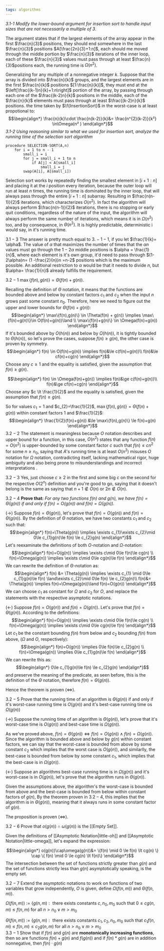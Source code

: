 ```yaml
---
tags: algorithms
---
```


*3.1-1* *Modify the lower-bound argument for insertion sort to handle input sizes that are
not necessarily a multiple of 3.*

The argument states that if the largest elements of the array appear in the first $\frac{n}{3}$ positions, they should end somewhere in the last $\frac{n}{3}$ positions $A[\frac{2n}{3}+1:n]$, each should me moved through the middle portion by $\frac{n}{3}$ iterations of the inner loop, each of these $\frac{n}{3}$ values must pass through at least $\frac{n}{3}$positions each, the running time is $\Omega(n^{2})$.

Generalizing for any multiple of a nonnegative integer $k$. Suppose that the array is divided into $\frac{n}{k}$ groups, and the largest elements are in the first $\frac{n}{k}$ positions $[1:\frac{n}{k}]$, they must end at the $\left[\frac{(k-1)n}{k}+1:n\right]$ portion of the array, by passing through each one of the $\frac{(k-2)n}{k}$ positions in the middle, each of the $\frac{n}{k}$ elements must pass through at least $\frac{(k-2)n}{k}$ positions.  the time taken by $\f{InsertionSort}$ in the worst-case is at least propotional to:
$$\begin{align*}
\frac{n}{k}\cdot \frac{n(k-2)}{k}&= \frac{n^{2}(k-2)}{k²} \in\Omega(n² )
\end{align*}$$
*3.1-2* *Using reasoning similar to what we used for insertion sort, analyze the running
time of the selection sort algorithm*

```
procedure SELECTION-SORT(A,n)
	for i = 1 to n - 1
		small_i = i
		for j = small_i + 1 to n
			if A[j] < A[small_i]
				small_i = j
		swap(A[i], A[small_i])
```

Selection sort works by repeatedly finding the smallest element in $[i+1:n]$ and placing it at the $i$ position every iteration, because the outer loop will run at least $n$ times, the running time is dominated by the inner loop, that will always pass through the entire $[i+1:n]$ subarray. Resulting in $\frac{n(n-1)}{2}$ iterations, which characterizes $O(n^{2})$. In fact the algorithm will always perform $\frac{n(n-1)}{2}$ iterations, there is no stopping or early quit conditions, regardless of the nature of the input, the algorithm will always perform the same number of iterations, which means it is in $\Omega(n^{2})$ too, and by consequence, in $\Theta(n^{2})$. It is highly predictable, deterministic i would say, in it's running time.

$3.1-3$ 
The answer is pretty much equal to $3.-1-1$, if you let $\frac{1}{k}= \alpha$. The value of $\alpha$ that maximizes the number of times that the $\alpha n$ values must go through the $1-2\alpha$ middle positions is $\alpha = \frac{1}{n}$, where each element is it's own group, it'd need to pass through $(1-2\alpha)n= (1 -\frac{2}{n})n =n-2$ positions which is the maximum possible. An additional restriction to $\alpha$ would be that it needs to divide $n$, but $\alpha= \frac{1}{n}$ already fulfills the requirement.  

$3.2-1$ $\max\{f(n),g(n)\}=\Theta(f(n)+g(n))$.

Recalling the definition of $\Theta$ notation, it means that the functions are bounded above and below by constant factors $c_{1}$ and $c_{2}$ when the input $n$ grows past some constant $n_{0}$. Therefore, here we need to figure out the upper and lower bounds for $\Theta(f(n) + g(n))$:
$$\begin{align*}
\max\{f(n),g(n)\} \in \Theta(f(n) + g(n)) \implies \max\{f(n)+g(n)\}\in O(f(n)+g(n))\land \\ \max\{f(n)+g(n)\} \in \Omega(f(n)+g(n))
\end{align*}$$
If it's bounded above by $O(h(n))$ and below by $\Omega(h(n))$, it is tightly bounded to $\Theta(h(n))$, so let's prove the cases, suppose $f(n)\ge g(n)$, the other case is proven by symmetry.
$$\begin{align*}
f(n) \in O(f(n)+g(n))
\implies f(n)&\le c(f(n)+g(n))\\
f(n)&\le cf(n)+cg(n)
\end{align*}$$
Choose any $c \ge 1$ and the equality is satisfied, given the assumption that $f(n)\ge g(n)$.

$$\begin{align*}
f(n) \in \Omega(f(n)+g(n))
\implies f(n)&\ge c(f(n)+g(n))\\
f(n)&\ge cf(n)+cg(n)
\end{align*}$$
Choose any $c \lt \frac{1}{2}$ and the equality is satisfied, given the assumption that $f(n)\ge g(n)$.

So for values $c_{1}=1$ and $c_{2}=\frac{1}{2}$, $\max\{f(n), g(n)\}=\Theta(f(n) + g(n))$ within constant factors $1$ and $\frac{1}{2}$:
$$\begin{align*}
\frac{1}{2}(f(n)+g(n)) &\le \max\{f(n),g(n)\} \le f(n)+g(n)  
\end{align*}$$
$3.2-2$ The statement is meaningless because $O$ notation describes and upper bound for a function, in this case, $O(n^{2})$ states that any function $f(n) = O(n^{2})$ is upper-bounded by some constant factor $c$ such that $f(n) \le c n^{2}$ for some $n \ge n_{0}$, saying that $A$'s running time is at least $O(n^{2})$ misuses $O$ notation for $\Omega$ notation, contradicting itself, lacking mathematical rigor, huge ambiguity and also being prone to misunderstandings and incorrect interpretations .

$3.2-3$ Yes, just choose $c \ge 2$ in the first and some big $c$ on the second for the respective $O(2^{n})$ definition and you're good to go, saying that it doesn't belong is the same as saying that $n+1 \notin O(n)$ or $2n \notin O(n)$.

$3.2-4$ **Prove that:** *For any two functions $f(n)$ and $g(n)$, we have $f(n) =\Theta(g(n))$ if and only if $f(n) = O(g(n))$ and $f(n) = \Omega(g(n))$.*

$(\rightarrow)$ Suppose $f(n)=\Theta(g(n))$, let's prove that $f(n)=O(g(n))$ and $f(n)=\Theta(g(n))$. By the definition of $\Theta$ notation, we have two constants $c_{1}$ and $c_{2}$ such that:
$$\begin{align*}
f(n)=\Theta(g(n)) \implies \exists c_{1}\exists c_{2}\mid 0\le c_{1}g(n)\le f(n) \le c_{2}g(n)
\end{align*}$$
Let's reexaminate the definitions of both $O$-notation and $\Omega$-notation:
$$\begin{align*}
f(n)=O(g(n)) \implies \exists c\mid 0\le f(n)\le cg(n)
\\
f(n)=\Omega(g(n)) \implies \exists c\mid 0\le cg(n)\le f(n)
\end{align*}$$
We can rewrite the definition of $\Theta$-notation as:
$$\begin{align*}
f(n) &= \Theta(g(n)) \implies \exists c_{1} \mid 0\le c_{1}g(n)\le f(n) \land\exists c_{2}\mid 0\le f(n) \le c_{2}g(n)\\
f(n)&= \Theta(g(n)) \implies f(n)=\Omega(g(n))\land f(n)=O(g(n))
\end{align*}$$
We can choose $c_{1}$ as constant for $\Omega$ and $c_{2}$ for $O$, and replace the statements with the respective asymptotic notations.

$(\leftarrow)$   Suppose $f(n)=O(g(n))$ and $f(n)=\Omega(g(n))$. Let's prove that $f(n)=\Theta(g(n))$. According to the definitions:
$$\begin{align*}
f(n)=O(g(n)) \implies \exists c\mid 0\le f(n)\le cg(n)
\\
f(n)=\Omega(g(n)) \implies \exists c\mid 0\le cg(n)\le f(n)
\end{align*}$$
Let $c_{1}$ be the constant bounding $f(n)$ from below and $c_{2}$ bounding $f(n)$ from above, ($\Omega$ and $O$, respectively):
$$\begin{align*}
f(n)=O(g(n)) \implies  0\le f(n)\le c_{2}g(n)
\\
f(n)=\Omega(g(n)) \implies  0\le c_{1}g(n)\le f(n)
\end{align*}$$
We can rewrite this as:
$$\begin{align*}
0\le c_{1}g(n)\le f(n) \le c_{2}g(n)
\end{align*}$$
and preserve the meaning of the predicate, as seen before, this is the definition of the $\Theta$ notation, therefore $f(n)=\Theta(g(n))$.

Hence the theorem is proven $(\iff)$.

$3.2-5$ Prove that the running time of an algorithm is $\Theta (g(n))$ if and only if it's worst-case running time is $O(g(n))$ and it's best-case running time os $\Omega(g(n))$

$(\rightarrow)$ Suppose the running time of an algorithm is $\Theta(g(n))$, let's prove that it's worst-case time is $O(g(n))$ and best-case time is $\Omega(g(n))$. 

As we've proved above, $f(n)=\Theta(g(n)) \iff f(n)=O(g(n)) \land f(n)=\Omega(g(n))$. Since the algorithm is bounded above and below by $g(n)$ within constant factors, we can say that the worst-case is bounded from above by some constant $c_{2}$ which implies that the worst case is $O(g(n))$, and similarlly, the best-case is bounded from below by some constant $c_{1}$, which implies that the best-case is in $\Omega(g(n))$.

$(\leftarrow)$ Suppose an algorithms best-case running time is in $\Omega(g(n))$ and it's worst-case is in $O(g(n))$, let's prove that the algorithm runs in $\Theta(g(n))$.

Given the assumptions above, the algorithm's the worst-case is bounded from above and the best-case is bounded from below within constant factors of $g(n)$, By the theorem proven in $3.2-4$, this implies that the algorithm is in $\Theta(g(n))$, meaning that it always runs in some constant factor of $g(n)$.

The proposition is proven $(\iff)$.

$3.2-6$ Prove that $o(g(n)) \cap \omega(g(n))$ is the [[Empty Set]].

Given the definitions of [[Asymptotic Notation|little-oh]] and [[Asymptotic Notation|little-omega]], let's expand the expression:

$$\begin{align*}
o(g(n))\cap\omega(g(n))&= 
\{f(n) \mid 0 \le f(n) \lt cg(n) \} \cap \{ f(n) \mid 0 \le cg(n) \lt f(n)\}
\end{align*}$$
The intersection between the set of functions strictly greater than $g(n)$ and the set of functions strictly less than $g(n)$ asymptotically speaking, is the empty set.

$3.2-7$ Extend the asymptotic notations to work on functions of two variables that grow independently, $O$ is given, define $\Omega(f(n,m))$ and $\Theta(f(n,m))$.

$\Omega(f(n,m))$ $:=$ $\{ g(n,m):\text{ there exists constants } c, n_{0}, m_{0} \text{ such that } 0 \le cg(n,m)\le f(n,m) \text{ for all } n \gt n_{0} \lor m \gt m_{0}$     

$\Theta(f(n,m))$ $:=$ $\{ g(n,m):\text{ there exists constants } c_{1},c_{2}, n_{0}, m_{0} \text{ such that } c_{1}f(n,m) \le f(n,m) \le c_{2}g(n,m) \text{ for all } n \gt n_{0} \lor m \gt m_{0}$     
$3.3-1$ Show that if $f(n)$ and $g(n)$ are **monotonically increasing functions**, then so are functions $f(n) + g(n)$ and $f(g(n))$ and if $f(n) * g(n)$ are in addition nonnegative, then $f(n) \cdot g(n)$